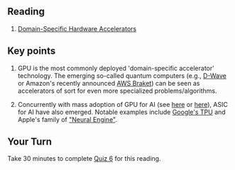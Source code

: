 ## Reading

1. [Domain-Specific Hardware Accelerators](https://cacm.acm.org/magazines/2020/7/245701-domain-specific-hardware-accelerators/fulltext)


## Key points

1. GPU is the most commonly deployed 'domain-specific accelerator' technology. The emerging so-called quantum computers (e.g., [D-Wave](https://www.dwavesys.com/quantum-computing) or Amazon's recently announced [AWS Braket](https://aws.amazon.com/about-aws/whats-new/2020/08/quantum-computing-available-aws-through-amazon-braket/)) can be seen as accelerators of sort for even more specialized problems/algorithms.  

2. Concurrently with mass adoption of GPU for AI (see [here](https://www.datanami.com/2020/10/07/aws-cuts-prices-for-sagemaker-gpu-instances/) or [here](https://cloud.google.com/ai-platform/training/docs/using-gpus)), ASIC for AI have also emerged. Notable examples include [Google's TPU](https://medium.com/@jonathan_hui/ai-chips-tpu-3fa0b2451a2d) and Apple's family of ["Neural Engine"](https://github.com/hollance/neural-engine).


## Your Turn

   Take 30 minutes to complete [Quiz 6](https://canvas.sfu.ca/courses/67084/quizzes/) for this reading. 

